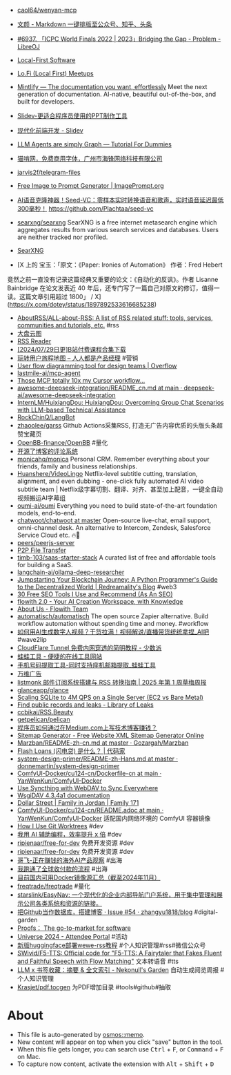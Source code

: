 - [caol64/wenyan-mcp](https://github.com/caol64/wenyan-mcp)
- [文颜 - Markdown 一键排版至公众号、知乎、头条](https://yuzhi.tech/docs/wenyan)
- [#6937. 「ICPC World Finals 2022 | 2023」Bridging the Gap - Problem - LibreOJ](https://loj.ac/p/6937)
- [Local-First Software](https://localfirstweb.dev/)
- [Lo.Fi (Local First) Meetups](https://www.youtube.com/playlist?list=PLTbD2QA-VMnXFsLbuPGz1H-Najv9MD2-H)
- [Mintlify — The documentation you want, effortlessly](https://mintlify.com/) Meet the next generation of documentation. AI-native, beautiful out-of-the-box, and built for developers.
- [Slidev-更适合程序员使用的PPT制作工具](https://bitibiti.com/2023/08/11/Slidev-%E6%9B%B4%E9%80%82%E5%90%88%E7%A8%8B%E5%BA%8F%E5%91%98%E4%BD%BF%E7%94%A8%E7%9A%84PPT%E5%88%B6%E4%BD%9C%E5%B7%A5%E5%85%B7/)
- [现代化前端开发 - Slidev](https://modernized-front-end-development.pages.dev/1)
- [LLM Agents are simply Graph — Tutorial For Dummies](https://zacharyhuang.substack.com/p/llm-agent-internal-as-a-graph-tutorial)
- [猫啃网，免费商用字体，广州市海锋网络科技有限公司](https://www.maoken.com/)
- [jarvis2f/telegram-files](https://github.com/jarvis2f/telegram-files)
- [Free Image to Prompt Generator | ImagePrompt.org](https://imageprompt.org/image-to-prompt)
- [AI语音克隆神器！Seed-VC：零样本实时转换语音和歌声，实时语音延迟最低300毫秒！](https://mp.weixin.qq.com/s/vLM8o5d0g8lKLdhQKKXjPQ) https://github.com/Plachtaa/seed-vc
- [searxng/searxng](https://github.com/searxng/searxng) SearXNG is a free internet metasearch engine which aggregates results from various search services and databases. Users are neither tracked nor profiled.


- [SearXNG](https://search.rhscz.eu/preferences)
- [X 上的 宝玉：「原文：《Paper: Ironies of Automation》
作者：Fred Hebert

竟然之前一直没有记录这篇经典又重要的论文：《自动化的反讽》。作者 Lisanne Bainbridge 在论文发表近 40 年后，还专门写了一篇自己对原文的修订，值得一读。这篇文章引用超过 1800」 / X](https://x.com/dotey/status/1897892533616685238)
- [AboutRSS/ALL-about-RSS: A list of RSS related stuff: tools, services, communities and tutorials, etc.](https://github.com/AboutRSS/ALL-about-RSS) #rss
- [大盘云图](https://52etf.site/?utm_source=AI%E7%A5%9E%E5%99%A8%E9%9B%86)
- [RSS Reader](https://rss.lass.cc/)
- [[2024/07/29日更]B站付费课程合集下载](https://fcp7.com/bilibili-course-free-download.html)
- [玩转用户旅程地图 – 人人都是产品经理](https://www.woshipm.com/user-research/5838878.html) #营销
- [User flow diagramming tool for design teams | Overflow](https://overflow.io/)
- [lastmile-ai/mcp-agent](https://github.com/lastmile-ai/mcp-agent)
- [Those MCP totally 10x my Cursor workflow…](https://www.youtube.com/watch?v=oAoigBWLZgE)
- [awesome-deepseek-integration/README_cn.md at main · deepseek-ai/awesome-deepseek-integration](https://github.com/deepseek-ai/awesome-deepseek-integration/blob/main/README_cn.md)
- [InternLM/HuixiangDou: HuixiangDou: Overcoming Group Chat Scenarios with LLM-based Technical Assistance](https://github.com/InternLM/HuixiangDou)
- [RockChinQ/LangBot](https://github.com/RockChinQ/LangBot)
- [zhaoolee/garss](https://github.com/zhaoolee/garss) Github Actions采集RSS, 打造无广告内容优质的头版头条超赞宝藏页
- [OpenBB-finance/OpenBB](https://github.com/OpenBB-finance/OpenBB) #量化
- [开源了博客的评论系统](https://jw1.dev/open-sourcing-comment-system/)
- [monicahq/monica](https://github.com/monicahq/monica) Personal CRM. Remember everything about your friends, family and business relationships.
- [Huanshere/VideoLingo](https://github.com/Huanshere/VideoLingo) Netflix-level subtitle cutting, translation, alignment, and even dubbing - one-click fully automated AI video subtitle team | Netflix级字幕切割、翻译、对齐、甚至加上配音，一键全自动视频搬运AI字幕组
- [oumi-ai/oumi](https://github.com/oumi-ai/oumi) Everything you need to build state-of-the-art foundation models, end-to-end.
- [chatwoot/chatwoot at master](https://github.com/chatwoot/chatwoot/tree/master) Open-source live-chat, email support, omni-channel desk. An alternative to Intercom, Zendesk, Salesforce Service Cloud etc. 🔥💬
- [peers/peerjs-server](https://github.com/peers/peerjs-server)
- [P2P File Transfer](https://chidokun.github.io/p2p-file-transfer/)
- [timb-103/saas-starter-stack](https://github.com/timb-103/saas-starter-stack) A curated list of free and affordable tools for building a SaaS.
- [langchain-ai/ollama-deep-researcher](https://github.com/langchain-ai/ollama-deep-researcher)
- [Jumpstarting Your Blockchain Journey: A Python Programmer's Guide to the Decentralized World | Redreamality's Blog](https://redreamality.com/blog/blockchain-for-python-developers/) #web3
- [30 Free SEO Tools I Use and Recommend (As An SEO)](https://www.laurengalvez.com/blog/free-seo-tools)
- [flowith 2.0 - Your AI Creation Workspace, with Knowledge](https://flowith.io/repo-detail/a1556827-02d4-4d74-9a9b-185f3c4b94ec)
- [About Us - Flowith Team](https://try.flowith.io/)
- [automatisch/automatisch](https://github.com/automatisch/automatisch) The open source Zapier alternative. Build workflow automation without spending time and money. #workflow
- [如何用AI生成数字人视频？干货拉满！视频解说/直播带货统统拿捏_AI吧](https://www.ai8.net/tutorial/2024/0701/525.html) #wave2lip
- [CloudFlare Tunnel 免费内网穿透的简明教程 - 少数派](https://sspai.com/post/79278)
- [蛙蛙工具 - 便捷的在线工具网站](https://www.iamwawa.cn/)
- [手机号码提取工具-同时支持座机邮箱提取_蛙蛙工具](https://www.iamwawa.cn/getmobile.html)
- [万维广告](https://wwads.cn/)
- [listmonk 邮件订阅系统搭建与 RSS 转换指南 | 2025 年第 1 周草梅周报](https://blog.cmyr.ltd/archives/2025-01-caomei-weekly-email-subscription-rss-conversion-guide.html)
- [glanceapp/glance](https://github.com/glanceapp/glance)
- [Scaling SQLite to 4M QPS on a Single Server (EC2 vs Bare Metal)](https://use.expensify.com/blog/scaling-sqlite-to-4m-qps-on-a-single-server)
- [Find public records and leaks - Library of Leaks](https://search.libraryofleaks.org/)
- [ccbikai/RSS.Beauty](https://github.com/ccbikai/RSS.Beauty)
- [getpelican/pelican](https://github.com/getpelican/pelican)
- [程序员如何通过在Medium.com上写技术博客赚钱？](https://shuai.earthonline.us/%E7%A8%8B%E5%BA%8F%E5%91%98%E5%A6%82%E4%BD%95%E5%9C%A8medium-com%E4%B8%8A%E9%80%9A%E8%BF%87%E5%86%99%E6%8A%80%E6%9C%AF%E5%8D%9A%E5%AE%A2%E8%B5%9A%E9%92%B1-6d47d82b03dd)
- [Sitemap Generator - Free Website XML Sitemap Generator Online](https://sitemap-generator.org/)
- [Marzban/README-zh-cn.md at master · Gozargah/Marzban](https://github.com/Gozargah/Marzban/blob/master/README-zh-cn.md#%E4%B8%BA%E4%BB%80%E4%B9%88%E8%A6%81%E4%BD%BF%E7%94%A8-marzban)
- [Flash Loans (闪电贷) 是什么？ | 代码家](https://daimajia.com/2022/05/23/what-is-flash-loans/)
- [system-design-primer/README-zh-Hans.md at master · donnemartin/system-design-primer](https://github.com/donnemartin/system-design-primer/blob/master/README-zh-Hans.md)
- [ComfyUI-Docker/cu124-cn/Dockerfile-cn at main · YanWenKun/ComfyUI-Docker](https://github.com/YanWenKun/ComfyUI-Docker/blob/main/cu124-cn/README.adoc#pre-start)
- [Use Syncthing with WebDAV to Sync Everywhere](/posts/webdav-syncthing/)
- [WsgiDAV 4.3.4a1 documentation](https://wsgidav.readthedocs.io/en/latest/index.html)
- [Dollar Street | Family in Jordan | Family 171](https://www.gapminder.org/dollar-street)
- [ComfyUI-Docker/cu124-cn/README.adoc at main · YanWenKun/ComfyUI-Docker](https://github.com/YanWenKun/ComfyUI-Docker/blob/main/cu124-cn/README.adoc) 适配国内网络环境的 ComfyUI 容器镜像
- [How I Use Git Worktrees](https://matklad.github.io/2024/07/25/git-worktrees.html) #dev
- [我用 AI 辅助编程，效率提升 x 倍](https://mp.weixin.qq.com/s/uYAGZ2cgLkSgTjoWRHWbJg) #dev
- [ripienaar/free-for-dev](https://github.com/ripienaar/free-for-dev) 免费开发资源 #dev
- [ripienaar/free-for-dev](https://github.com/ripienaar/free-for-dev) 免费开发资源 #dev
- [哥飞-正在赚钱的海外AI产品观察](https://gamma.app/docs/0824-xeuflt7lt3ohpfu?mode=doc) #出海
- [我跑通了全球收付款的流程](https://mp.weixin.qq.com/s/y_XRFa8pzkgV-GqttSotqw) #出海
- [目前国内可用Docker镜像源汇总（截至2024年11月）](https://www.coderjia.cn/archives/dba3f94c-a021-468a-8ac6-e840f85867ea)
- [freqtrade/freqtrade](https://github.com/freqtrade/freqtrade) #量化
- [starslink/EasyNav: 一个现代化的企业内部导航门户系统，用于集中管理和展示公司各类系统和资源的链接。](https://github.com/starslink/EasyNav)
- [把Github当作数据库，搭建博客 · Issue #54 · zhangyu1818/blog](https://github.com/zhangyu1818/blog/issues/54) #digital-garden
- [Proofs： The go-to-market for software](https://www.proofs.io/)
- [Universe 2024 - Attendee Portal](https://reg.githubuniverse.com/flow/github/universe24/attendee-portal/page/portal) #活动
- [新版huggingface部署wewe-rss教程](https://sugar404.notion.site/huggingface-wewe-rss-0cc8d00b9e0d4a71a8b2ec541ebe58dc) #个人知识管理#rss#微信公众号
- [SWivid/F5-TTS: Official code for "F5-TTS: A Fairytaler that Fakes Fluent and Faithful Speech with Flow Matching"](https://github.com/SWivid/F5-TTS) 文本转语音 #tts
- [LLM x 书签收藏：摘要 & 全文索引 - Nekonull's Garden](https://nekonull.me/posts/llm_x_bookmark/) 自动生成阅览周报 #个人知识管理
- [Krasjet/pdf.tocgen](https://github.com/Krasjet/pdf.tocgen) 为PDF增加目录 #tools#github#抽取

# About

- This file is auto-generated by [osmos::memo](https://github.com/osmoscraft/osmosmemo).
- New content will appear on top when you click "save" button in the tool.
- When this file gets longer, you can search use <kbd>Ctrl</kbd> + <kbd>F</kbd>, or <kbd>Command</kbd> + <kbd>F</kbd> on Mac.
- To capture now content, activate the extension with <kbd>Alt</kbd> + <kbd>Shift</kbd> + <kbd>D</kbd>
